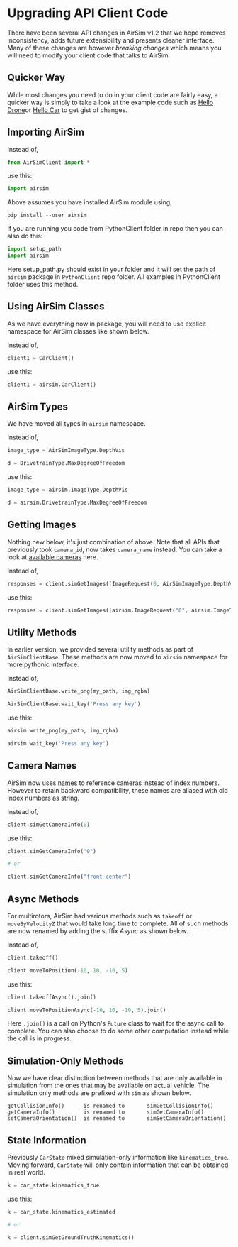 # Upgrading API Client Code
There have been several API changes in AirSim v1.2 that we hope removes inconsistency, adds future extensibility and presents cleaner interface. Many of these changes are however *breaking changes* which means you will need to modify your client code that talks to AirSim.

## Quicker Way
While most changes you need to do in your client code are fairly easy, a quicker way is simply to take a look at the example code such as [Hello Drone](https://github.com/Microsoft/AirSim/tree/master/PythonClient//multirotor/hello_drone.py)or [Hello Car](https://github.com/Microsoft/AirSim/tree/master/PythonClient//car/hello_car.py) to get gist of changes.

## Importing AirSim
Instead of,

```python
from AirSimClient import *
```
use this:

```python
import airsim
```

Above assumes you have installed AirSim module using,
```
pip install --user airsim
```

If you are running you code from PythonClient folder in repo then you can also do this:

```python
import setup_path
import airsim
```

Here setup_path.py should exist in your folder and it will set the path of `airsim` package in `PythonClient` repo folder. All examples in PythonClient folder uses this method.

## Using AirSim Classes
As we have everything now in package, you will need to use explicit namespace for AirSim classes like shown below.

Instead of,

```python
client1 = CarClient()
```

use this:

```python
client1 = airsim.CarClient()
```

## AirSim Types

We have moved all types in `airsim` namespace.

Instead of,

```python
image_type = AirSimImageType.DepthVis

d = DrivetrainType.MaxDegreeOfFreedom
```

use this:

```python
image_type = airsim.ImageType.DepthVis

d = airsim.DrivetrainType.MaxDegreeOfFreedom
```

## Getting Images

Nothing new below, it's just combination of above. Note that all APIs that previously took `camera_id`, now takes `camera_name` instead. You can take a look at [available cameras](image_apis.md#avilable_cameras) here.

Instead of,

```python
responses = client.simGetImages([ImageRequest(0, AirSimImageType.DepthVis)])
```

use this:

```python
responses = client.simGetImages([airsim.ImageRequest("0", airsim.ImageType.DepthVis)])
```

## Utility Methods
In earlier version, we provided several utility methods as part of `AirSimClientBase`. These methods are now moved to `airsim` namespace for more pythonic interface.

Instead of,

```python
AirSimClientBase.write_png(my_path, img_rgba)

AirSimClientBase.wait_key('Press any key')
```

use this:

```python
airsim.write_png(my_path, img_rgba)

airsim.wait_key('Press any key')
```

## Camera Names
AirSim now uses [names](image_apis.md#available_cameras) to reference cameras instead of index numbers. However to retain backward compatibility, these names are aliased with old index numbers as string.

Instead of,

```python
client.simGetCameraInfo(0)
```

use this:

```python
client.simGetCameraInfo("0")

# or

client.simGetCameraInfo("front-center")
```

## Async Methods
For multirotors, AirSim had various methods such as `takeoff` or `moveByVelocityZ` that would take long time to complete. All of such methods are now renamed by adding the suffix *Async* as shown below.

Instead of,

```python
client.takeoff()

client.moveToPosition(-10, 10, -10, 5)
```

use this:

```python
client.takeoffAsync().join()

client.moveToPositionAsync(-10, 10, -10, 5).join()
```

Here `.join()` is a call on Python's `Future` class to wait for the async call to complete. You can also choose to do some other computation instead while the call is in progress.

## Simulation-Only Methods
Now we have clear distinction between methods that are only available in simulation from the ones that may be available on actual vehicle. The simulation only methods are prefixed with `sim` as shown below.

```
getCollisionInfo()      is renamed to       simGetCollisionInfo()
getCameraInfo()         is renamed to       simGetCameraInfo()
setCameraOrientation()  is renamed to       simSetCameraOrientation()
```

## State Information
Previously `CarState` mixed simulation-only information like `kinematics_true`. Moving forward, `CarState` will only contain information that can be obtained in real world.

```python
k = car_state.kinematics_true
```

use this:

```python
k = car_state.kinematics_estimated

# or

k = client.simGetGroundTruthKinematics()
```
